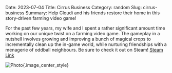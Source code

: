 Date: 2023-07-04
Title: Cirrus Business
Category: random
Slug: cirrus-business
Summary: Help Cloudi and his friends restore their home in this story-driven farming video game!

For the past few years, my wife and I spent a rather significant amount time working on our unique twist on a farming video game. The gameplay in a nutshell involves growing and improving a bunch of magical crops to incrementally clean up the in-game world, while nurturing friendships with a menagerie of oddball neighbours. Be sure to check it out on Steam! <a class="nounderline" href="https://store.steampowered.com/app/2381040/Cirrus_Business/">Steam Link</a>

![Photo]({attach}/assets/random/2023/cirrus-business.png){.image_center_style} 
